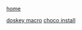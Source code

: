 [home](https://mohammadarahman.github.io/docs/)

[doskey macro](dos_key_mecro.md)
[choco install](choco_install.md)
